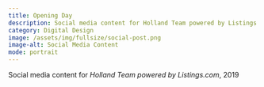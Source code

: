 ```yaml
---
title: Opening Day
description: Social media content for Holland Team powered by Listings.com, 2019
category: Digital Design
image: /assets/img/fullsize/social-post.png
image-alt: Social Media Content
mode: portrait
---
```


Social media content for *Holland Team powered by Listings.com*, 2019
